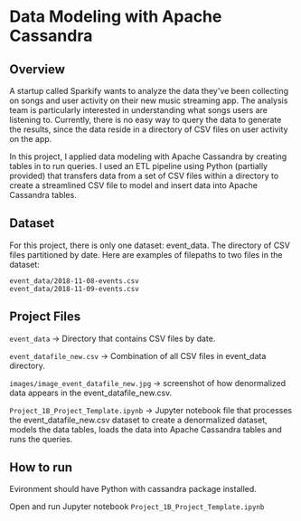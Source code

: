 
# Data Modeling with Apache Cassandra

## **Overview**
A startup called Sparkify wants to analyze the data they've been collecting on songs and user activity on their new music streaming app. The analysis team is particularly interested in understanding what songs users are listening to. Currently, there is no easy way to query the data to generate the results, since the data reside in a directory of CSV files on user activity on the app.

In this project, I applied data modeling with Apache Cassandra by creating tables in to run queries. I used an ETL pipeline using Python (partially provided) that transfers data from a set of CSV files within a directory to create a streamlined CSV file to model and insert data into Apache Cassandra tables.

## Dataset
For this project, there is only one dataset: event_data. The directory of CSV files partitioned by date. Here are examples of filepaths to two files in the dataset:
```
event_data/2018-11-08-events.csv
event_data/2018-11-09-events.csv
```

## Project Files

```event_data``` -> Directory that contains CSV files by date.

```event_datafile_new.csv``` -> Combination of all CSV files in event_data directory.

```images/image_event_datafile_new.jpg``` -> screenshot of how denormalized data appears in the event_datafile_new.csv.  

```Project_1B_Project_Template.ipynb``` ->  Jupyter notebook file that processes the event_datafile_new.csv dataset to create a denormalized dataset, models the data tables, loads the data into Apache Cassandra tables and runs the queries. 

## How to run

Evironment should have Python with cassandra package installed. 

Open and run Jupyter notebook ```Project_1B_Project_Template.ipynb``` 

